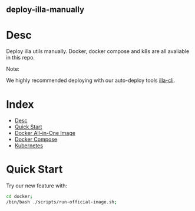 deploy-illa-manually
--------------------

# Desc

Deploy illa utils manually. Docker, docker compose and k8s are all avaliable in this repo.  

Note:

We highly recommended deploying with our auto-deploy tools [illa-cli](https://github.com/illacloud/illa).



# Index 

* [Desc](#Desc)
* [Quick Start](#quick-start)
* [Docker All-in-One Image](./docker/README.md)
* [Docker Compose](./docker-compose/README.md)
* [Kubernetes](./kubernetes/README.md)



# Quick Start



Try our new feature with:

```sh
cd docker;
/bin/bash ./scripts/run-official-image.sh;
```


